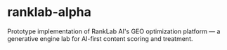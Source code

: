 # ranklab-alpha
Prototype implementation of RankLab AI's GEO optimization platform — a generative engine lab for AI-first content scoring and treatment.
